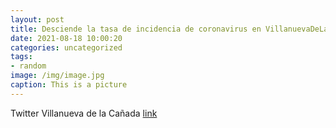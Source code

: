 ```yaml
---
layout: post
title: Desciende la tasa de incidencia de coronavirus en VillanuevaDeLaCañada.  🙏 No bajemos la guardia y sigamos protegiéndonos. 😷↔️...
date: 2021-08-18 10:00:20
categories: uncategorized
tags:
- random
image: /img/image.jpg
caption: This is a picture
---
```

Twitter Villanueva de la Cañada [link](https://twitter.com/AytoVDLCanada/status/1427668936859004932)
